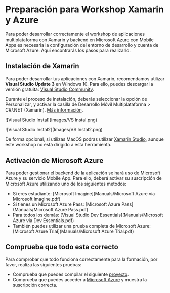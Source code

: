 # Preparación para Workshop Xamarin y Azure
Para poder desarrollar correctamente el workshop de aplicaciones multiplataforma con Xamarin y backend en Microsoft Azure con Mobile Apps es necesaria la configuración del entorno de desarrollo y cuenta de Microsoft Azure. Aquí encontrarás los pasos para realizarlo.

## Instalación de Xamarin
Para poder desarrollar tus aplicaciones con Xamarin, recomendamos utilizar **Visual Studio Update 3** en Windows 10. Para ello, puedes descargar la versión gratuita: [Visual Studio Community](https://www.visualstudio.com/es/vs/community/).

Durante el proceso de instalación, deberás seleccionar la opción de Personalizar, y activar la casilla de Desarrollo Móvil Multiplataforma > C#/.NET (Xamarin). [Más información](https://msdn.microsoft.com/es-es/library/mt613162.aspx).

![Visual Studio Instal](Images/VS Instal.png)

![Visual Studio Instal2](Images/VS Instal2.png)

De forma opcional, si utilizas MacOS podras utilizar [Xamarin Studio](https://www.xamarin.com/download), aunque este workshop no está
dirigido a esta herramienta.

## Activación de Microsoft Azure
Para poder gestionar el backend de la aplicación se hará uso de Microsoft Azure y su servicio Mobile App. Para ello, deberá activar su suscripción de Microsoft Azure utilizando uno de los siguientes metodos:

- Si eres estudiante: [Microsoft Imagine](Manuals/Microsoft Azure via Microsoft Imagine.pdf)
- Si tienes un Microsoft Azure Pass: [Microsoft Azure Pass](Manuals/Microsoft Azure Pass.pdf)
- Para todos los demás: [Visual Studio Dev Essentials](Manuals/Microsoft Azure via Dev Essentials.pdf) 
- También puedes utilizar una prueba completa de Microsoft Azure: [Microsoft Azure Trial](Manuals/Microsoft Azure Trial.pdf)

## Comprueba que todo esta correcto
Para comprobar que todo funciona correctamente para la formación, por favor, realiza las siguientes pruebas:
- Comprueba que puedes compilar el siguiente [proyecto](https://github.com/xamarin/dev-days-labs/tree/master/HandsOnLab/Start).
- Comprueba que puedes acceder a [Microsoft Azure](https://portal.azure.com/) y muestra la suscripción correcta.
